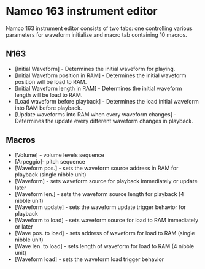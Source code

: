 # Namco 163 instrument editor

Namco 163 instrument editor consists of two tabs: one controlling various parameters for waveform initialize and macro tab containing 10 macros.

## N163
- [Initial Waveform] - Determines the initial waveform for playing.
- [Initial Waveform position in RAM] - Determines the initial waveform position will be load to RAM.
- [Initial Waveform length in RAM] - Determines the initial waveform length will be load to RAM.
- [Load waveform before playback] - Determines the load initial waveform into RAM before playback.
- [Update waveforms into RAM when every waveform changes] - Determines the update every different waveform changes in playback.


## Macros
- [Volume] - volume levels sequence
- [Arpeggio]- pitch sequence
- [Waveform pos.] - sets the waveform source address in RAM for playback (single nibble unit)
- [Waveform] - sets waveform source for playback immediately or update later
- [Waveform len.] - sets the waveform source length for playback (4 nibble unit)
- [Waveform update] - sets the waveform update trigger behavior for playback
- [Waveform to load] - sets waveform source for load to RAM immediately or later
- [Wave pos. to load] - sets address of waveform for load to RAM (single nibble unit)
- [Wave len. to load] - sets length of waveform for load to RAM (4 nibble unit)
- [Waveform load] - sets the waveform load trigger behavior
